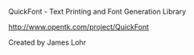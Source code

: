 
QuickFont - Text Printing and Font Generation Library

http://www.opentk.com/project/QuickFont

Created by James Lohr